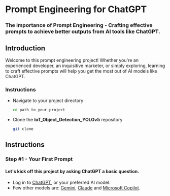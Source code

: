 # Prompt Engineering for ChatGPT
### The importance of Prompt Engineering - Crafting effective prompts to achieve better outputs from AI tools like ChatGPT.

## Introduction
Welcome to this prompt engineering project!
Whether you're an experienced developer, an inquisitive marketer, or simply exploring, learning to craft effective prompts will help you get the most out of AI models like ChatGPT.

### Instructions
- Navigate to your project directory
  ```sh
  cd path_to_your_project
  ```
- Clone the **IoT_Object_Detection_YOLOv5** repository
  ```sh
  git clone 
  ```

## Instructions
### Step #1 - Your First Prompt
#### Let's kick off this project by asking ChatGPT a basic question.
- Log in to [ChatGPT](https://chatgpt.com/), or your preferred AI model.
- Few other models are: [Gemini](https://gemini.google.com/app), [Claude](https://claude.ai/) and [Microsoft Copilot](https://copilot.microsoft.com/).


